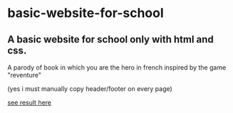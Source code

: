# basic-website-for-school
## A basic website for school only with html and css. 

A parody of book in which you are the hero in french inspired by the game "reventure"

(yes i must manually copy header/footer on every page)

[see result here](https://orkeilius.github.io/basic-website-for-school/)